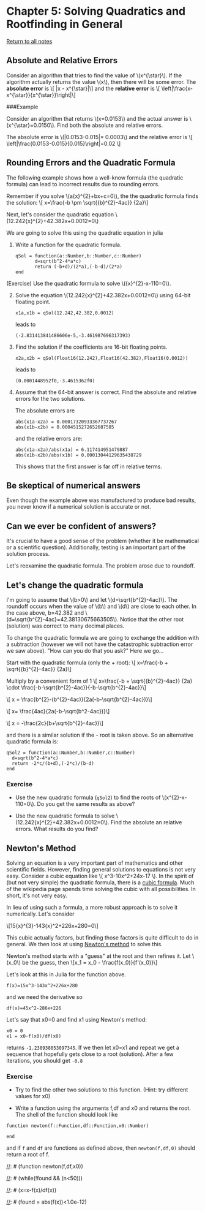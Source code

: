 Chapter 5:  Solving Quadratics and Rootfinding in General
=============

[Return to all notes](../index.html)

Absolute and Relative Errors
--------

Consider an algorithm that tries to find the value of \\(x^{\star}\\).  If the algorithm actually returns the value \\(x\\), then there will be some error.  The **absolute error** is
\\[ |x - x^{\star}|\\]
and the **relative error** is
\\[ \left|\frac{x-x^{\star}}{x^{\star}}\right|\\]

###Example

Consider an algorithm that returns \\(x=0.0153\\) and the actual answer is \\(x^{\star}=0.0150\\).  Find both the absolute and relative errors.

The absolute error is \\(|0.0153-0.015|= 0.0003\\) and the relative error is
\\[ \left|\frac{0.0153-0.015}{0.015}\right|=0.02 \\]


Rounding Errors and the Quadratic Formula
------------

The following example shows how a well-know formula (the quadratic formula) can lead to incorrect results due to rounding errors.  

Remember if you solve \\(a{x}^{2}+bx+c=0\\), the the quadratic formula finds the solution:
\\[ x=\frac{-b \pm \sqrt{{b}^{2}-4ac}} {2a}\\]

Next, let's consider the quadratic equation \\(12.242{x}^{2}+42.382x+0.0012=0\\)

We are going to solve this using the quadratic equation in julia

1. Write a function for the quadratic formula.

	```
	qSol = function(a::Number,b::Number,c::Number)
	       d=sqrt(b^2-4*a*c)
	       return (-b+d)/(2*a),(-b-d)/(2*a)
	end
	```
  (Exercise) Use the quadratic formula to solve \\({x}^{2}-x-110=0\\).


2. Solve the equation \\(12.242{x}^{2}+42.382x+0.0012=0\\) using 64-bit floating point.  

	```
	x1a,x1b = qSol(12.242,42.382,0.0012)
	```
	leads to
	```
	(-2.831413841486606e-5,-3.461987696317393)
	```

3. Find the solution if the coefficients are 16-bit floating points.

	```
	x2a,x2b = qSol(Float16(12.242),Float16(42.382),Float16(0.0012))
	```
	leads to
	```
	(0.0001448952f0,-3.4615362f0)
	```

4. Assume that the 64-bit answer is correct.  Find the absolute and relative errors for the two solutions.

	The absolute errors are
	```
	abs(x1a-x2a) = 0.00017320933367737267
	abs(x1b-x2b) = 0.0004515272652687585
	```

	and the relative errors are:
	```
	abs(x1a-x2a)/abs(x1a) = 6.117414951479887
	abs(x1b-x2b)/abs(x1b) = 0.00013044129635438729
	```

	This shows that the first answer is far off in relative terms.  



Be skeptical of numerical answers
--------------

Even though the example above was manufactured to produce bad results, you never know if a numerical solution is accurate or not.  


Can we ever be confident of answers?
--------------

It's crucial to have a good sense of the problem (whether it be mathematical or a scientific question).  Additionally, testing is an important part of the solution process.  


Let's reexamine the quadratic formula.  The problem arose due to roundoff.  


Let's change the quadratic formula
--------------

I'm going to assume that \\(b>0\\) and let \\(d=\sqrt{b^{2}-4ac}\\). The roundoff occurs when the value of \\(b\\) and \\(d\\) are close to each other.  In the case above, b=42.382 and \\(d=\sqrt{b^{2}-4ac}=42.38130675663505\\).  Notice that the other root (solution) was correct to many decimal places.

To change the quadratic formula we are going to exchange the addition with a subtraction (however we will not have the catastrophic subtraction error we saw above).  "How can you do that you ask?" Here we go...

Start with the quadratic formula (only the + root):
\\[ x=\frac{-b + \sqrt{{b}^{2}-4ac}} {2a}\\]

Multiply by a convenient form of 1
\\[ x=\frac{-b + \sqrt{{b}^{2}-4ac}} {2a} \cdot \frac{-b-\sqrt{b^{2}-4ac}}{-b-\sqrt{b^{2}-4ac}}\\]


\\[ x = \frac{b^{2}-(b^{2}-4ac)}{2a(-b-\sqrt{b^{2}-4ac})}\\]

\\[ x= \frac{4ac}{2a(-b-\sqrt{b^2-4ac})}\\]

\\[ x = -\frac{2c}{b+\sqrt{b^{2}-4ac}}\\]

and there is a similar solution if the - root is taken above.  So an alternative quadratic formula is:

```
qSol2 = function(a::Number,b::Number,c::Number)
  d=sqrt(b^2-4*a*c)
  return -2*c/(b+d),(-2*c)/(b-d)
end
```

### Exercise

* Use the new quadratic formula (`qSol2`) to find the roots of \\(x^{2}-x-110=0\\).  Do you get the same results as above?

*  Use the new quadratic formula to solve \\(12.242{x}^{2}+42.382x+0.0012=0\\).  Find the absolute an relative errors.  What results do you find?



Newton's Method
------------

Solving an equation is a very important part of mathematics and other scientific fields.  However, finding general solutions to equations is not very easy.  Consider a cubic equation like \\( x^3-10x^2+24x-17 \\).    In the spirit of (but not very simple) the quadratic formula, there is a [cubic formula](https://en.wikipedia.org/wiki/Cubic_function#Roots_of_a_cubic_function).  Much of the wikipedia page spends time solving the cubic with all possibilities.  In short, it's not very easy.

In lieu of using such a formula, a more robust approach is to solve it numerically.  Let's consider


\\[15{x}^{3}-143{x}^2+226x+280=0\\]

This cubic actually factors, but finding those factors is quite difficult to do in general.  We then look at using [Newton's method](https://en.wikipedia.org/wiki/Newton%27s_method) to solve this.

Newton's method starts with a "guess" at the root and then refines it.  Let \\(x_0\\) be the guess, then
\\[x_1 = x_0 - \frac{f(x_0)}{f'(x_0)}\\]

Let's look at this in Julia for the function above.  

```
f(x)=15x^3-143x^2+226x+280
```

and we need the derivative so

```
df(x)=45x^2-286x+226
```

Let's say that x0=0 and find x1 using Newton's method:

```
x0 = 0
x1 = x0-f(x0)/df(x0)
```

returns `-1.238938053097345`.  If we then let x0=x1 and repeat we get a sequence that hopefully gets close to a root (solution). After a few iterations, you should get `-0.8`

### Exercise

* Try to find the other two solutions to this function.  (Hint: try different values for x0)

* Write a function using the arguments f,df and x0 and returns the root.  The shell of the function should look like
```
function newton(f::Function,df::Function,x0::Number)

end
```

and if `f` and `df` are functions as defined above, then `newton(f,df,0)` should return a root of f.  

[//]: # (Newton's Method)

[//]: # (This is the function that we derived in class:)

[//]: # (function newton(f,df,x0))

[//]: # (local found = false, x=x0,n=0)

[//]: # (while(!found && (n<50)))

[//]: # (n+=1)

[//]: # (x=x-f(x)/df(x))

[//]: # (found = abs(f(x))<1.0e-12)

[//]: # (end)

[//]: # (return x)

[//]: # (end)

